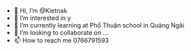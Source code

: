 - 👋 Hi, I’m @Kietnak
- 👀 I’m interested in y
- 🌱 I’m currently learning at Phổ Thuận school in Quảng Ngãi 
- 💞️ I’m looking to collaborate on ...
- 📫 How to reach me 0766791593

<!---
Kietnak/Kietnak is a ✨ special ✨ repository because its `README.md` (this file) appears on your GitHub profile.
You can click the Preview link to take a look at your changes.
--->
